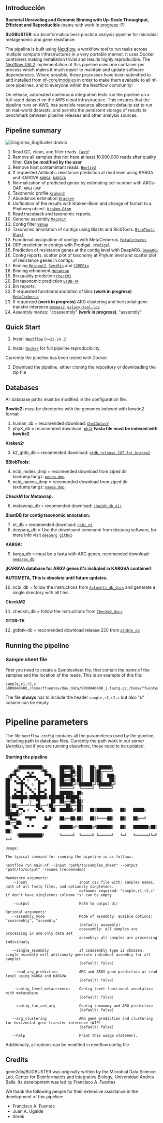 ## Introducción

**Bacterial Unraveling and Genomic Binning with Up-Scale Throughput, Efficient and Reproducible** (name with work in progress :P)

**BUGBUSTER** is a bioinformatics best-practice analysis pipeline for microbial metagenomic and gene resistance.

The pipeline is built using [Nextflow](https://www.nextflow.io), a workflow tool to run tasks across multiple compute infrastructures in a very portable manner. It uses Docker containers making installation trivial and results highly reproducible. The [Nextflow DSL2](https://www.nextflow.io/docs/latest/dsl2.html) implementation of this pipeline uses one container per process which makes it much easier to maintain and update software dependencies. Where possible, these processes have been submitted to and installed from [nf-core/modules](https://github.com/nf-core/modules) in order to make them available to all nf-core pipelines, and to everyone within the Nextflow community!

On release, automated continuous integration tests run the pipeline on a full-sized dataset on the AWS cloud infrastructure. This ensures that the pipeline runs on AWS, has sensible resource allocation defaults set to run on real-world datasets, and permits the persistent storage of results to benchmark between pipeline releases and other analysis sources.

## Pipeline summary
![Diagrama_BugBuster drawio](https://github.com/user-attachments/assets/9e54f1e8-9f6b-4181-a075-8bd2f6ebe078)

1. Read QC, clean, and filter reads. [`FastP`](https://github.com/OpenGene/fastp)
2. Remove all samples that not have at least 10.000.000 reads after quality filter. **Can be modified by the user**
3. Remove host contamintant reads. [`Bowtie2`](https://github.com/BenLangmead/bowtie2)
4. If requested Antibiotic resistance prediction at read level using KARGA and KARGVA [`KARGA`](https://github.com/DataIntellSystLab/KARGA), [`KARGVA`](https://github.com/DataIntellSystLab/KARGVA)
5. Normalization of predicted genes by estimating cell number with ARGs-OAP. [`ARGs-OAP`](https://github.com/xinehc/args_oap)
6. Taxonomic profile [`Kraken2`](https://ccb.jhu.edu/software/kraken2/)
7. Abundance estimation [`Bracken`](https://github.com/jenniferlu717/Bracken)
8. Unification of the results with Kraken-Biom and change of format to a Phyloseq object. [`Kraken-Biom`](https://github.com/smdabdoub/kraken-biom)
9. Read traceback and taxonomic reports.
10. Genome assembly [`Megahit`](https://github.com/voutcn/megahit)
11. Contig filter [`BBmap`](https://jgi.doe.gov/data-and-tools/software-tools/bbtools/bb-tools-user-guide/bbmap-guide/)
12. Taxonomic annotation of contigs using Blastn and BlobTools. [`BlobTools`](https://github.com/DRL/blobtools), [`Blast`](https://blast.ncbi.nlm.nih.gov/doc/blast-help/downloadblastdata.html)
13. Functional assignation of contigs with MetaCerberus. [`MetaCerberus`](https://github.com/raw-lab/MetaCerberus)
14. ORF prediction in contigs with Prodigal. [`Prodigal`](https://github.com/hyattpd/Prodigal)
15. Prediction of resistance genes at the contig level with DeepARG. [`DeepARG`](https://github.com/gaarangoa/deeparg)
16. Contig reports, scatter plot of taxonomy at Phylum level and scatter plot of resistance genes in contigs.
17. Binning [`Metabat2`](https://bitbucket.org/berkeleylab/metabat/src/master/), [`SemiBin`](https://github.com/BigDataBiology/SemiBin) and [`COMEBin`](https://github.com/ziyewang/COMEBin)
18. Binning refinement [`MetaWrap`](https://github.com/bxlab/metaWRAP)
19. Bin quality prediction [`CheckM2`](https://github.com/chklovski/CheckM2)
20. Bin taxonomic prediction [`GTDB-TK`](https://github.com/Ecogenomics/GTDBTk)
21. Bin reports.
22. If requested functional anotation of Bins **(work in progress)** [`MetaCerberus`](https://github.com/raw-lab/MetaCerberus)
23. If requested **(work in progress)** ARG clustering and horizontal gene transfer inference [`mmseqs2`](https://github.com/soedinglab/MMseqs2), [`galaxy-tool-lca`](https://github.com/naturalis/galaxy-tool-lca)
24. Assembly modes: "coassembly" **(work in progress)**, "assembly"

## Quick Start

1. Install [`Nextflow`](https://www.nextflow.io/docs/latest/getstarted.html#installation) (`>=22.10.1`)

2. Install [`Docker`](https://docs.docker.com/engine/installation/) for full pipeline reproducibility.

Currently the pipeline has been tested with Docker.

3. Download the pipeline, either cloning the repository or downloading the zip file

## Databases

All database paths must be modified in the configuration file.

**Bowtie2:** must be directories with the genomes indexed with bowtie2 format
1. human_db = recomended download: [`Chm13plusY`](https://genome-idx.s3.amazonaws.com/bt/chm13.draft_v1.0_plusY.zip)
2. phyX_db = recomended download: [`phiX`](https://www.ncbi.nlm.nih.gov/nuccore/J02482.1?report=fasta) **Fasta file must be indexed with bowtie2**

**Kraken2:**

3. k2_gtdb_db = recomended download: [`gtdb_release_207_for_kraken2`](http://ftp.tue.mpg.de/ebio/projects/struo2/GTDB_release207/)

**BBlobTools:**

4. ncbi_nodes_dmp = recomended download from ziped dir taxdump.tar.gz: [`nodes.dmp`](http://ftp.ncbi.nlm.nih.gov/pub/taxonomy/taxdump.tar.gz)
5. ncbi_names_dmp = recomended download from ziped dir taxdump.tar.gz: [`names.dmp`](http://ftp.ncbi.nlm.nih.gov/pub/taxonomy/taxdump.tar.gz)

**CheckM for Metawrap:**

6. metawrap_db = recomended download: [`checkM_db_dir`](https://data.ace.uq.edu.au/public/CheckM_databases/checkm_data_2015_01_16.tar.gz)

**BlastDB for contig taxonomic annotation:**

7. nt_db = recomended download: [`ncbi_nt`](https://ftp.ncbi.nlm.nih.gov/blast/db/)
8. deeparg_db = Use the downloand command from deeparg software, for more info visit [`deeparg github`](https://github.com/gaarangoa/deeparg)

**KARGA:**

9. karga_db = must be a fasta with ARG genes. recomended download: [`megares_db`](https://www.meglab.org/downloads/megares_v3.00/megares_database_v3.00.fasta)

**¡KARGVA database for ARGV genes it's included in KARGVA container!**

**AUTOMETA, This is obsolete until future updates.**

10. ncbi_db = follow the instructions from [`Autometa_db_docs`](https://autometa.readthedocs.io/en/latest/databases.html) and generate a single directory with all files.

**CheckM2**

11. checkm_db = follow the instructions from [`Checkm2_docs`](https://github.com/chklovski/CheckM2)

**GTDB-TK**

12. gtdbtk-db = recomended download release 220 from [`gtdbtk_db`](https://data.ace.uq.edu.au/public/gtdb/data/releases/latest/auxillary_files/gtdbtk_package/full_package/gtdbtk_data.tar.gz)

## Running the pipeline

### Sample sheet file

First you need to create a Samplesheet file, that contain the name of the samples and the location of the reads. This is an example of this file:

```
sample,r1,r2,s
SRR9040400,/home/ffuentes/Raw_data/SRR9040400_1.fastq.gz,/home/ffuentes/Raw_data/SRR9040400_2.fastq.gz,/home/ffuentes/Raw_data/SRR9040400.fastq.gz
```

The file **always** has to include the header `sample,r1,r2,s` but also "s" column can be empty 

# Pipeline parameters

The file `nextflow.config` contains all the parameteres used by the pipeline, including path to database files. Currently the path work in our server (_Arrakis_), but if you are running elsewhere, these need to be updated. 

#### Starting the pipeline

```
     ╔███████████╗       ██████╗ ██╗   ██╗ ██████╗
   ╔█▀╝   ▄ ▄   ╚▀█╗     ██╔══██╗██║   ██║██╔════╝
 ╔█▀▀▄   ▄▄█▄▄    ▀▀█╗   ██████╔╝██║   ██║██║  ███╗
██╝ ▄ ▀▄▀ o  o▀▄  ▄ ╚██  ██╔══██╗██║   ██║██║   ██║     
██   ▀▀█▀▄  o  █▀▀   ██  ██████╔╝╚██████╔╝╚██████╔╝ 
██  ▄  █  ▀▄ o █  ▄  ██  ╚═════╝  ╚═════╝  ╚═════╝
██  ▄▀▀█ o  ▀▄ █▀▀▄  ██  ██████╗ ██╗   ██╗███████╗████████╗███████╗██████╗
██     █   o  ▀█     ██  ██╔══██╗██║   ██║██╔════╝╚══██╔══╝██╔════╝██╔══██╗
██╗  ▄▀▀▄ o  o▄▀▀▄  ╔██  ██████╔╝██║   ██║███████╗   ██║   █████╗  ██████╔╝
 ╚█▄▄    ▀▀█▀▀    █▄█╝   ██╔══██╗██║   ██║╚════██║   ██║   ██╔══╝  ██╔══██╗
   ╚█▄    ▀ ▀    ▄█╝     ██████╔╝╚██████╔╝███████║   ██║   ███████╗██║  ██║
     ╚███████████╝       ╚═════╝  ╚═════╝ ╚══════╝   ╚═╝   ╚══════╝╚═╝  ╚═╝

Usage:

The typical command for running the pipeline is as follows:

nextflow run main.nf --input "path/to/samples_sheet" --output "path/to/output" -resume (recomended)

Mandatory arguments:
   --input                        Input csv file with: samples names, path of all fastq files, and optionaly singletons.
                                  colnames required: "sample,r1,r2,s" if don't have singletons colname "s" can be empty

   --output                       Path to output dir

Optional arguments:
   --assembly_mode                Mode of assembly, avaible options: "coassembly", "assembly"
                                  (default: assembly)
                                  coassembly: all samples are processing in one only data set
                                  assembly: all samples are processing individualy

   --single_assembly              If coassembly type is choosen, single assembly will aditionaly generate indivdual assembly for all samples
                                  (default: false)

   --read_arg_prediction          ARG and ARGV gene prediction at read level using KARGA and KARGVA
                                  (default: false)

   --contig_level_metacerberus    Contig level functional annotation with metacebeus
                                  (default: false)

   --contig_tax_and_arg           Contig taxonomy and ARG prediction
                                  (default: false)

   --arg_clustering               ARG gene prediction and clustering for horizontal gene transfer inference (WIP)
                                  (default: false)

   --help                         Print this usage statement.
```
Additionally, all options can be modified in nextflow.config file
## Credits

gene2dis/BUGBUSTER was originally written by the Microbial Data Science Lab, Center for Bioinformatics and Integrative Biology, Universidad Andres Bello. Its development was led by Francisco A. Fuentes

We thank the following people for their extensive assistance in the development of this pipeline:

- Francisco A. Fuentes
- Juan A. Ugalde
- Shrek
